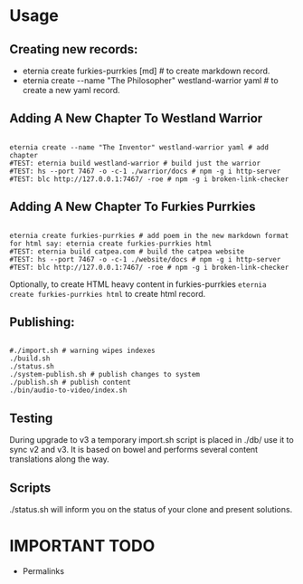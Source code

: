 # Usage

## Creating new records:

- eternia create furkies-purrkies [md] # to create markdown record.
- eternia create --name "The Philosopher" westland-warrior yaml # to create a new yaml record.

## Adding A New Chapter To Westland Warrior

```shell

eternia create --name "The Inventor" westland-warrior yaml # add chapter
#TEST: eternia build westland-warrior # build just the warrior
#TEST: hs --port 7467 -o -c-1 ./warrior/docs # npm -g i http-server
#TEST: blc http://127.0.0.1:7467/ -roe # npm -g i broken-link-checker

```

## Adding A New Chapter To Furkies Purrkies

```shell

eternia create furkies-purrkies # add poem in the new markdown format for html say: eternia create furkies-purrkies html
#TEST: eternia build catpea.com # build the catpea website
#TEST: hs --port 7467 -o -c-1 ./website/docs # npm -g i http-server
#TEST: blc http://127.0.0.1:7467/ -roe # npm -g i broken-link-checker

```

Optionally, to create HTML heavy content in furkies-purrkies ```eternia create furkies-purrkies html``` to create html record.


## Publishing:

```shell

#./import.sh # warning wipes indexes
./build.sh
./status.sh
./system-publish.sh # publish changes to system
./publish.sh # publish content
./bin/audio-to-video/index.sh

```

## Testing

During upgrade to v3 a temporary import.sh script is placed in ./db/ use it to sync v2 and v3.
It is based on bowel and performs several content translations along the way.

## Scripts

./status.sh will inform you on the status of your clone and present solutions.

# IMPORTANT TODO

- Permalinks

[Eternia]: https://www.npmjs.com/package/eternia
